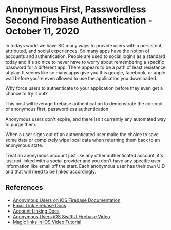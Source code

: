 # Anonymous First, Passwordless Second Firebase Authentication - October 11, 2020

In todays world we have SO many ways to provide users with a persistent, attributed, and social experiences.  So many apps have the notion of accounts and authentication.  People are used to social logins as a standard today and it's so nice to never have to worry about remembering a specific password for a different app.  There appears to be a path of least resistance at play.  It seems like so many apps give you this google, facebook, or apple wall before you're even allowed to use the application you downloaded.  

Why force users to authenticate to your application before they even get a chance to try it out?

This post will leverage firebase authentication to demonstrate the concept of anonymous first, passwordless authentication.

Anonymous users don't expire, and there isn't currently any automated way to purge them.

When a user signs out of an authenticated user make the choice to save some data or completely wipe local data when returning them back to an anonymous state.

Treat an anonymous account just like any other authenticated account, it's just not linked with a social provider and you don't have any specific user information like email off the start.  Each anonymous user has their own UID and that will need to be linked accordingly.

## References
- [Anonymous Users on iOS Firebase Documentation](https://firebase.google.com/docs/auth/ios/anonymous-auth)
- [Email Link Firebase Docs](https://firebase.google.com/docs/auth/ios/email-link-auth)
- [Account Linking Docs](https://firebase.google.com/docs/auth/ios/account-linking)
- [Anonymous Users iOS SwiftUI Firebase Video](https://www.youtube.com/watch?v=HDde7TqKCpk&t=2837s)
- [Magic links in iOS Video Tutorial](https://youtu.be/J-jtCB0jzTE)